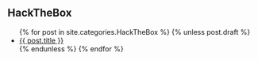 ## HackTheBox

<ul>
  {% for post in site.categories.HackTheBox %}
    {% unless post.draft %}
      <li><a href="{{ post.url }}">{{ post.title }}</a></li>
    {% endunless %}
  {% endfor %}
</ul>
